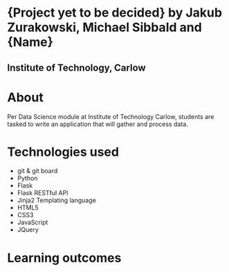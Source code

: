 # {Project yet to be decided} by Jakub Zurakowski, Michael Sibbald and {Name} #
## Institute of Technology, Carlow ##

# About #
Per Data Science module at Institute of Technology Carlow, students are tasked to write an application that will gather and process data.

# Technologies used #
- git & git board
- Python
- Flask
- Flask RESTful API
- Jinja2 Templating language
- HTML5
- CSS3
- JavaScript
- JQuery

# Learning outcomes #
